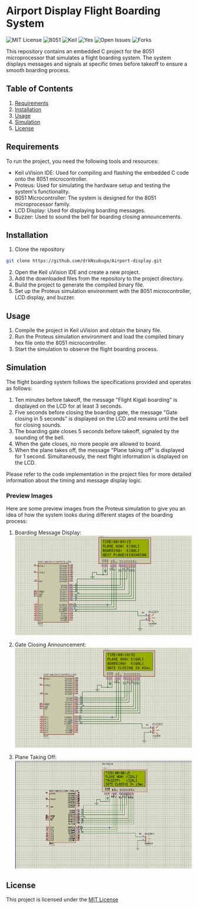 # Airport Display Flight Boarding System
![MIT License](https://img.shields.io/badge/License-MIT-green)
![8051](https://img.shields.io/badge/Microcontroller-8051-blue)
![Keil](https://img.shields.io/badge/IDE/Toolchain-Keil-orange)
![Yes](https://img.shields.io/badge/Proteus-Compatible-brightgreen)
![Open Issues](https://img.shields.io/github/issues/drkNsubuga/Airport-Display)
![Forks](https://img.shields.io/github/forks/drkNsubuga/Airport-Display)

This repository contains an embedded C project for the 8051 microprocessor that simulates a flight boarding system. The system displays messages and signals at specific times before takeoff to ensure a smooth boarding process. 

## Table of Contents
1. [Requirements](#requirements)
2. [Installation](#installation)
3. [Usage](#usage)
4. [Simulation](#simulation)
5. [License](#license)

## Requirements

To run the project, you need the following tools and resources:

- Keil uVision IDE: Used for compiling and flashing the embedded C code onto the 8051 microcontroller.
- Proteus: Used for simulating the hardware setup and testing the system's functionality.
- 8051 Microcontroller: The system is designed for the 8051 microprocessor family.
- LCD Display: Used for displaying boarding messages.
- Buzzer: Used to sound the bell for boarding closing announcements.

## Installation

1. Clone the repository

```bash
git clone https://github.com/drkNsubuga/Airport-display.git
```

2. Open the Keil uVision IDE and create a new project.
3. Add the downloaded files from the repository to the project directory.
4. Build the project to generate the compiled binary file.
5. Set up the Proteus simulation environment with the 8051 microcontroller, LCD display, and buzzer.

## Usage

1. Compile the project in Keil uVision and obtain the binary file.
2. Run the Proteus simulation environment and load the compiled binary hex file onto the 8051 microcontroller.
3. Start the simulation to observe the flight boarding process.

## Simulation

The flight boarding system follows the specifications provided and operates as follows:

1. Ten minutes before takeoff, the message "Flight Kigali boarding" is displayed on the LCD for at least 3 seconds.
2. Five seconds before closing the boarding gate, the message "Gate closing in 5 seconds" is displayed on the LCD and remains until the bell for closing sounds.
3. The boarding gate closes 5 seconds before takeoff, signaled by the sounding of the bell.
4. When the gate closes, no more people are allowed to board.
5. When the plane takes off, the message "Plane taking off" is displayed for 1 second. Simultaneously, the next flight information is displayed on the LCD.

Please refer to the code implementation in the project files for more detailed information about the timing and message display logic.

### Preview Images

Here are some preview images from the Proteus simulation to give you an idea of how the system looks during different stages of the boarding process:

1. Boarding Message Display:
![Plane boarding Preview](AirportSchema/plane-boarding-preview.jpg)

2. Gate Closing Announcement:
![Gate Closing Preview](AirportSchema/gate-closing-preview.jpg)

3. Plane Taking Off:
![Plane Taking Off Preview](AirportSchema/plane-takeoff-preview.jpg)


## License

This project is licensed under the [MIT License](LICENSE)
